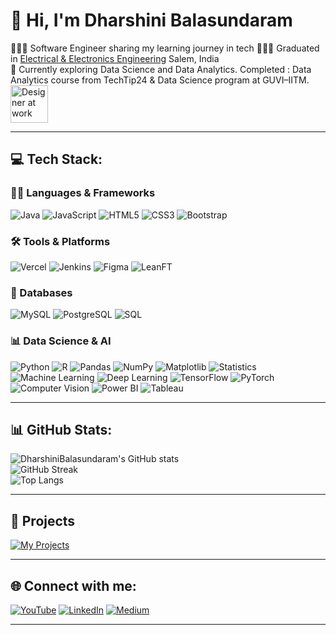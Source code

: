 # 👋 Hi, I'm Dharshini Balasundaram  <!--<img src="https://raw.githubusercontent.com/M0nica/M0nica/main/octomonica/m0nica-octocat-rotating.gif" alt="drawing" style="width:100px;"/> -->

👩🏻‍💻 Software Engineer sharing my learning journey in tech
👩🏻‍🎓 Graduated in [Electrical & Electronics Engineering](https://avsenggcollege.ac.in/) Salem, India  
💭 Currently exploring Data Science and Data Analytics. Completed : Data Analytics course from TechTip24 & Data Science program at GUVI–IITM.<img src="https://raw.githubusercontent.com/TheDudeThatCode/TheDudeThatCode/master/Assets/Designer.gif" width="60" alt="Designer at work"/>

<!--data analytics, and [Data Visualization](https://pudding.cool/2018/08/pockets/)-->

---

## 💻 Tech Stack:
### 🧑‍💻 Languages & Frameworks
![Java](https://img.shields.io/badge/Java-%23ED8B00.svg?style=for-the-badge&logo=openjdk&logoColor=white)
![JavaScript](https://img.shields.io/badge/JavaScript-%23F7DF1E.svg?style=for-the-badge&logo=javascript&logoColor=black)
![HTML5](https://img.shields.io/badge/HTML5-%23E34F26.svg?style=for-the-badge&logo=html5&logoColor=white)
![CSS3](https://img.shields.io/badge/CSS3-%231572B6.svg?style=for-the-badge&logo=css3&logoColor=white)
![Bootstrap](https://img.shields.io/badge/Bootstrap-%238511FA.svg?style=for-the-badge&logo=bootstrap&logoColor=white)

### 🛠️ Tools & Platforms
![Vercel](https://img.shields.io/badge/Vercel-%23000000.svg?style=for-the-badge&logo=vercel&logoColor=white)
![Jenkins](https://img.shields.io/badge/Jenkins-%232C5263.svg?style=for-the-badge&logo=jenkins&logoColor=white)
![Figma](https://img.shields.io/badge/Figma-%23F24E1E.svg?style=for-the-badge&logo=figma&logoColor=white)
![LeanFT](https://img.shields.io/badge/LeanFT-%23FF6F61.svg?style=for-the-badge&logo=testcafe&logoColor=white)

### 🧮 Databases
![MySQL](https://img.shields.io/badge/MySQL-%2300f.svg?style=for-the-badge&logo=mysql&logoColor=white)
![PostgreSQL](https://img.shields.io/badge/PostgreSQL-%23336791.svg?style=for-the-badge&logo=postgresql&logoColor=white)
![SQL](https://img.shields.io/badge/SQL-%23E38C00.svg?style=for-the-badge&logo=sqlite&logoColor=white)

### 📊 Data Science & AI
![Python](https://img.shields.io/badge/Python-%233776AB.svg?style=for-the-badge&logo=python&logoColor=white)
![R](https://img.shields.io/badge/R-%23276DC3.svg?style=for-the-badge&logo=r&logoColor=white)
![Pandas](https://img.shields.io/badge/Pandas-%23150458.svg?style=for-the-badge&logo=pandas&logoColor=white)
![NumPy](https://img.shields.io/badge/NumPy-%23013243.svg?style=for-the-badge&logo=numpy&logoColor=white)
![Matplotlib](https://img.shields.io/badge/Matplotlib-%2345589A.svg?style=for-the-badge&logo=plotly&logoColor=white)
![Statistics](https://img.shields.io/badge/Statistics-%239C27B0.svg?style=for-the-badge&logo=databricks&logoColor=white)
![Machine Learning](https://img.shields.io/badge/Machine%20Learning-%23009688.svg?style=for-the-badge&logo=tensorflow&logoColor=white)
![Deep Learning](https://img.shields.io/badge/Deep%20Learning-%23FF6F00.svg?style=for-the-badge&logo=pytorch&logoColor=white)
![TensorFlow](https://img.shields.io/badge/TensorFlow-%23FF6F00.svg?style=for-the-badge&logo=tensorflow&logoColor=white)
![PyTorch](https://img.shields.io/badge/PyTorch-%23EE4C2C.svg?style=for-the-badge&logo=pytorch&logoColor=white)
![Computer Vision](https://img.shields.io/badge/Computer%20Vision-%2300BCD4.svg?style=for-the-badge&logo=opencv&logoColor=white)
![Power BI](https://img.shields.io/badge/Power%20BI-%23F2C811.svg?style=for-the-badge&logo=powerbi&logoColor=black)
![Tableau](https://img.shields.io/badge/Tableau-%23448AFF.svg?style=for-the-badge&logo=tableau&logoColor=white)

---

## 📊 GitHub Stats:
![DharshiniBalasundaram's GitHub stats](https://github-readme-stats.vercel.app/api?username=dharshinibalasundaram1997&show_icons=true&theme=radical)  
![GitHub Streak](https://github-readme-streak-stats.herokuapp.com/?user=DharshiniBalasundaram1997&theme=dark&hide_border=false)  
![Top Langs](https://github-readme-stats.vercel.app/api/top-langs/?username=DharshiniBalasundaram1997&layout=compact&theme=radical)

---

## 📁 Projects

[![My Projects](https://img.shields.io/badge/View%20My%20Projects-%23000000.svg?style=for-the-badge&logo=Notion&logoColor=white)](https://dharshinibalasundaram.notion.site/My-Projects-3dc431a9abcb40778e3c2025f0e401cd?pvs=4)

---

## 🌐 Connect with me:
[![YouTube](https://img.shields.io/badge/YouTube-%23FF0000.svg?logo=YouTube&logoColor=white)](https://youtube.com/@LearnWithDharshiniBalu)
[![LinkedIn](https://img.shields.io/badge/LinkedIn-blue?style=for-the-badge&logo=linkedin&logoColor=white)](https://linkedin.com/in/dharshinibalasundaram)
[![Medium](https://img.shields.io/badge/Medium-%23000000.svg?style=for-the-badge&logo=medium&logoColor=white)](https://dharshinibalasundaram.medium.com/)

---
<!-- 
## 📹 Latest YouTube Video

[![Basic HTML Form Page](https://ytcards.demolab.com/?id=10D2F7qCTh0&title=Basic+HTML+Form+Page&lang=en&timestamp=1714156200&background_color=%230d1117&title_color=%23ffffff&stats_color=%23dedede&max_titla_lines=1&width=300&border_radius=5&duration=59 "Basic HTML Form Page")](https://youtu.be/10D2F7qCTh0?si=ulDn1Y-jKn6bCHOp)
-->
<!-- Proudly created with GPRM ( https://gprm.itsvg.in ) -->
